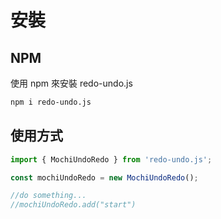 # 安裝

## NPM
使用 npm 來安裝 redo-undo.js

```bash
npm i redo-undo.js
```

## 使用方式

```javascript
import { MochiUndoRedo } from 'redo-undo.js';

const mochiUndoRedo = new MochiUndoRedo();

//do something...
//mochiUndoRedo.add("start")

```